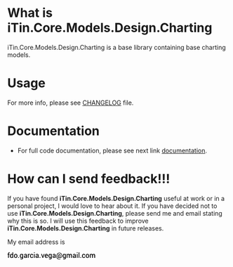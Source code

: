 ﻿
# What is iTin.Core.Models.Design.Charting

iTin.Core.Models.Design.Charting is a base library containing base charting models.

# Usage
   
For more info, please see [CHANGELOG] file.

# Documentation

 - For full code documentation, please see next link [documentation].

# How can I send feedback!!!

If you have found **iTin.Core.Models.Design.Charting** useful at work or in a personal project, I would love to hear about it. If you have decided not to use **iTin.Core.Models.Design.Charting**, please send me and email stating why this is so. I will use this feedback to improve **iTin.Core.Models.Design.Charting** in future releases.

My email address is 

![email.png][email] 


[email]: ./assets/email.png "email"
[documentation]: ./documentation/iTin.Core.Models.Design.Charting.md
[CHANGELOG]: https://github.com/iAJTin/iTin.Core.Models.Design.Charting/blob/master/CHANGELOG.md
